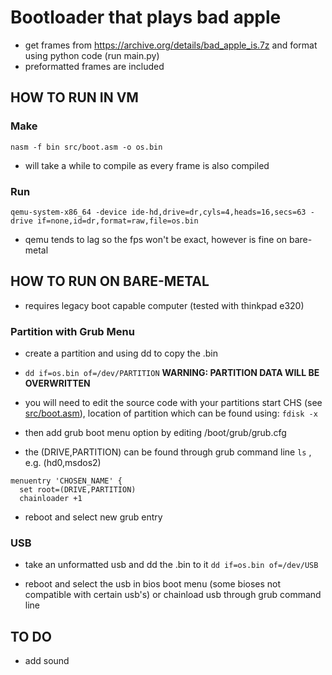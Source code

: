 # Bootloader that plays bad apple

- get frames from <https://archive.org/details/bad_apple_is.7z> and format using python code (run main.py)
- preformatted frames are included

## HOW TO RUN IN VM

### Make

``` nasm -f bin src/boot.asm -o os.bin ```

- will take a while to compile as every frame is also compiled

### Run

```qemu-system-x86_64 -device ide-hd,drive=dr,cyls=4,heads=16,secs=63 -drive if=none,id=dr,format=raw,file=os.bin```

- qemu tends to lag so the fps won't be exact, however is fine on bare-metal

## HOW TO RUN ON BARE-METAL

- requires legacy boot capable computer (tested with thinkpad e320)

### Partition with Grub Menu

- create a partition and using dd to copy the .bin
- ```dd if=os.bin of=/dev/PARTITION``` **WARNING: PARTITION DATA WILL BE OVERWRITTEN**

- you will need to edit the source code with your partitions start CHS (see [src/boot.asm](src/boot.asm)), location of partition which can be found using:
```fdisk -x```

- then add grub boot menu option by editing /boot/grub/grub.cfg
- the (DRIVE,PARTITION) can be found through grub command line ```ls``` , e.g. (hd0,msdos2)

```
menuentry 'CHOSEN_NAME' {
  set root=(DRIVE,PARTITION)
  chainloader +1
```

- reboot and select new grub entry

### USB

- take an unformatted usb and dd the .bin to it
```dd if=os.bin of=/dev/USB```

- reboot and select the usb in bios boot menu (some bioses not compatible with certain usb's) or chainload usb through grub command line

## TO DO
- add sound
